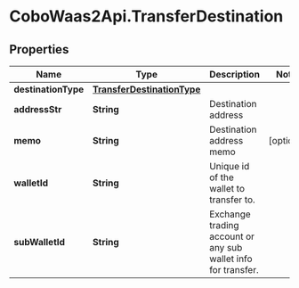 # CoboWaas2Api.TransferDestination

## Properties

Name | Type | Description | Notes
------------ | ------------- | ------------- | -------------
**destinationType** | [**TransferDestinationType**](TransferDestinationType.md) |  | 
**addressStr** | **String** | Destination address | 
**memo** | **String** | Destination address memo | [optional] 
**walletId** | **String** | Unique id of the wallet to transfer to. | 
**subWalletId** | **String** | Exchange trading account or any sub wallet info for transfer. | 


